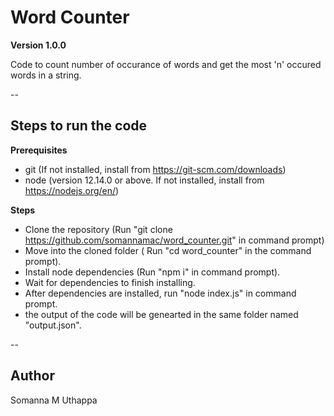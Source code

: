 # Word Counter

**Version 1.0.0**

Code to count number of occurance of words and get the most 'n' occured words in a string.

--

## Steps to run the code

**Prerequisites**
* git (If not installed, install from https://git-scm.com/downloads)
* node (version 12.14.0 or above. If not installed, install from https://nodejs.org/en/)

**Steps**
* Clone the repository (Run "git clone https://github.com/somannamac/word_counter.git" in command prompt)
* Move into the cloned folder ( Run "cd word_counter" in the command prompt).
* Install node dependencies (Run "npm i" in command prompt).
* Wait for dependencies to finish installing.
* After dependencies are installed, run "node index.js" in command prompt.
* the output of the code will be genearted in the same folder named "output.json".

--

## Author

Somanna M Uthappa
